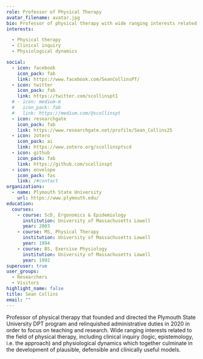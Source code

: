 ```yaml
---
role: Professor of Physical Therapy
avatar_filename: avatar.jpg
bio: Professor of physical therapy with wide ranging interests related to the field of physical therapy, including clinical inquiry (logic, epistemology, i.e. the approach) and physiological dynamics which together culminate in the development of plausible, defensible and clinically useful models.
interests:

  - Physical therapy
  - Clinical inquiry
  - Physiological dynamics

social:
  - icon: facebook
    icon_pack: fab
    link: https://www.facebook.com/SeanCollinsPT/
  - icon: twitter
    icon_pack: fab
    link: https://twitter.com/scollinspt1
  # - icon: medium-m
  #   icon_pack: fab
  #   link: https://medium.com/@scollinspt
  - icon: researchgate
    icon_pack: fab
    link: https://www.researchgate.net/profile/Sean_Collins25
  - icon: zotero
    icon_pack: ai
    link: https://www.zotero.org/scollinsptscd
  - icon: github
    icon_pack: fab
    link: https://github.com/scollinspt
  - icon: envelope
    icon_pack: fas
    link: /#contact
organizations:
  - name: Plymouth State University
    url: https://www.plymouth.edu/
education:
  courses:
    - course: ScD, Ergonomics & Epidemiology
      institution: University of Massachusetts Lowell
      year: 2003
    - course: MS, Physical Therapy
      institution: University of Massachusetts Lowell
      year: 1994
    - course: BS, Exercise Physiology
      institution: University of Massachusetts Lowell
      year: 1992
superuser: true
user_groups:
  - Researchers
  - Visitors
highlight_name: false
title: Sean Collins
email: ""
---
```


Professor of physical therapy that founded and directed the Plymouth State University DPT program and relinquished administrative duties in 2020 in order to focus on teaching and research. Wide ranging interests related to the field of physical therapy, including clinical inquiry (logic, epistemology, i.e. the approach) and physiological dynamics which together culminate in the development of plausible, defensible and clinically useful models.
